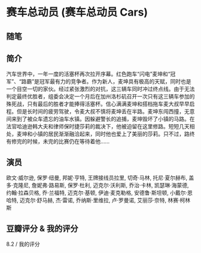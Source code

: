 # 赛车总动员 (赛车总动员 Cars)

## 随笔

## 简介

汽车世界中，一年一度的活塞杯再次拉开序幕。红色跑车“闪电”麦坤和“冠军”、“路霸”是冠军最有力的竞争者。作为新人，麦坤具有极高的天赋，同时也是一个目空一切的家伙。经过紧张激烈的对抗，这三辆车同时冲过终点线。由于无法判定最终优胜者，组委会决定一个月后在加州洛杉矶召开一次只有这三辆车参加的殊死战，只有最后的胜者才能捧得活塞杯。信心满满麦坤和搭档拖车麦大叔早早启程。但是长时间的疲劳驾驶，令麦大叔不慎将麦坤丢在半路。麦坤东闯西撞，无意间来到了被众车遗忘的油车水镇。因躲避警长的追捕，麦坤毁坏了小镇的马路。在法官哈迪逊韩大夫和律师保时捷莎莉的裁决下，他被迫留在这里修路。短短几天相处，麦坤和小镇的居民渐渐融洽起来，同时他也爱上了美丽的莎莉。只不过，路终有修完的时候，未完的比赛仍在等待着他……

## 演员

欧文·威尔逊, 保罗·纽曼, 邦妮·亨特, 王牌接线员拉里, 切奇·马林, 托尼·夏尔赫布, 盖多·克隆尼, 詹妮弗·路易斯, 保罗·杜利, 迈克尔·沃利斯, 乔治·卡林, 凯瑟琳·海蒙德, 约翰·拉森贝格, 乔·兰福特, 迈克尔·基顿, 伊迪·麦克勒格, 安德鲁·斯坦顿, 小戴尔·恩哈特, 迈克尔·舒马赫, 杰·雷诺, 乔纳斯·里维拉, 卢·罗曼诺, 艾丽莎·奈特, 林赛·柯林斯

## 豆瓣评分 & 我的评分

8.2 / 我的评分
